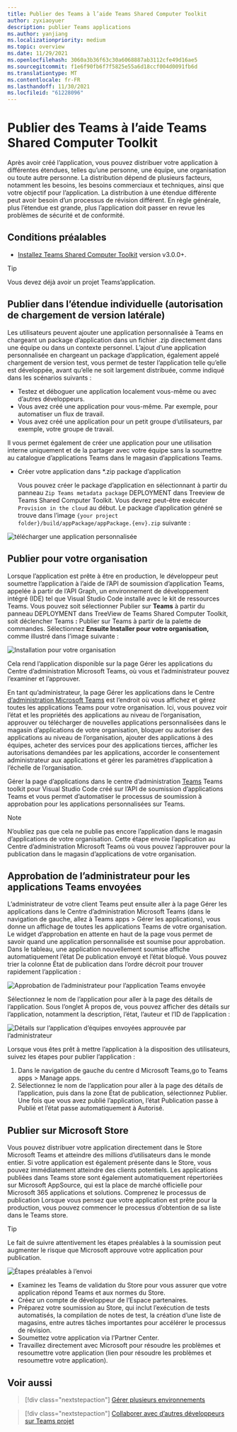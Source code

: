 ```yaml
---
title: Publier des Teams à l’aide Teams Shared Computer Toolkit
author: zyxiaoyuer
description: publier Teams applications
ms.author: yanjiang
ms.localizationpriority: medium
ms.topic: overview
ms.date: 11/29/2021
ms.openlocfilehash: 3060a3b36f63c30a6068887ab3112cfe49d16ae5
ms.sourcegitcommit: f1e6f90fb6f7f5825e55a6d18ccf004d0091fb6d
ms.translationtype: MT
ms.contentlocale: fr-FR
ms.lasthandoff: 11/30/2021
ms.locfileid: "61228096"
---
```

# <a name="publish-teams-apps-using-teams-toolkit"></a>Publier des Teams à l’aide Teams Shared Computer Toolkit

Après avoir créé l’application, vous pouvez distribuer votre application à différentes étendues, telles qu’une personne, une équipe, une organisation ou toute autre personne. La distribution dépend de plusieurs facteurs, notamment les besoins, les besoins commerciaux et techniques, ainsi que votre objectif pour l’application. La distribution à une étendue différente peut avoir besoin d’un processus de révision différent. En règle générale, plus l’étendue est grande, plus l’application doit passer en revue les problèmes de sécurité et de conformité.

## <a name="prerequisite"></a>Conditions préalables

* [Installez Teams Shared Computer Toolkit](https://marketplace.visualstudio.com/items?itemName=TeamsDevApp.ms-teams-vscode-extension) version v3.0.0+.

> [!TIP]
> Vous devez déjà avoir un projet Teams’application.

## <a name="publish-to-individual-scope-sideloading-permission"></a>Publier dans l’étendue individuelle (autorisation de chargement de version latérale)

Les utilisateurs peuvent ajouter une application personnalisée à Teams en chargeant un package d’application dans un fichier .zip directement dans une équipe ou dans un contexte personnel. L’ajout d’une application personnalisée en chargeant un package d’application, également appelé chargement de version test, vous permet de tester l’application telle qu’elle est développée, avant qu’elle ne soit largement distribuée, comme indiqué dans les scénarios suivants :

* Testez et déboguer une application localement vous-même ou avec d’autres développeurs.
* Vous avez créé une application pour vous-même. Par exemple, pour automatiser un flux de travail.
* Vous avez créé une application pour un petit groupe d’utilisateurs, par exemple, votre groupe de travail.

Il vous permet également de créer une application pour une utilisation interne uniquement et de la partager avec votre équipe sans la soumettre au catalogue d’applications Teams dans le magasin d’applications Teams.

* Créer votre application dans *.zip package d’application

    Vous pouvez créer le package d’application en sélectionnant à partir du panneau `Zip Teams metadata package` DEPLOYMENT dans Treeview de Teams Shared Computer Toolkit. Vous devrez peut-être exécuter `Provision in the cloud` au début. Le package d’application généré se trouve dans l’image `{your project folder}/build/appPackage/appPackage.{env}.zip` suivante :

 ![télécharger une application personnalisée](./images/sideload-check.png)

## <a name="publish-to-your-organization"></a>Publier pour votre organisation 

Lorsque l’application est prête à être en production, le développeur peut soumettre l’application à l’aide de l’API de soumission d’application Teams, appelée à partir de l’API Graph, un environnement de développement intégré (IDE) tel que Visual Studio Code installé avec le kit de ressources Teams. Vous pouvez soit sélectionner Publier sur **Teams** à partir du panneau DEPLOYMENT dans TreeView de Teams Shared Computer Toolkit, soit déclencher Teams **:** Publier sur Teams à partir de la palette de commandes. Sélectionnez **Ensuite Installer pour votre organisation,** comme illustré dans l’image suivante :

![Installation pour votre organisation](./images/installforyourorganization.png)

Cela rend l’application disponible sur la page Gérer les applications du Centre d’administration Microsoft Teams, où vous et l’administrateur pouvez l’examiner et l’approuver.

En tant qu’administrateur, la page Gérer les applications dans le Centre [d’administration Microsoft Teams](https://admin.teams.microsoft.com/policies/manage-apps) est l’endroit où vous affichez et gérez toutes les applications Teams pour votre organisation. Ici, vous pouvez voir l’état et les propriétés des applications au niveau de l’organisation, approuver ou télécharger de nouvelles applications personnalisées dans le magasin d’applications de votre organisation, bloquer ou autoriser des applications au niveau de l’organisation, ajouter des applications à des équipes, acheter des services pour des applications tierces, afficher les autorisations demandées par les applications, accorder le consentement administrateur aux applications et gérer les paramètres d’application à l’échelle de l’organisation.

Gérer la page d’applications dans le centre d’administration [Teams](https://admin.teams.microsoft.com/policies/manage-apps) Teams toolkit pour Visual Studio Code créé sur l’API de soumission d’applications Teams et vous permet d’automatiser le processus de soumission à approbation pour les applications personnalisées sur Teams.

> [!NOTE]
> N’oubliez pas que cela ne publie pas encore l’application dans le magasin d’applications de votre organisation. Cette étape envoie l’application au Centre d’administration Microsoft Teams où vous pouvez l’approuver pour la publication dans le magasin d’applications de votre organisation.

## <a name="admin-approval-for-submitted-teams-apps"></a>Approbation de l’administrateur pour les applications Teams envoyées

L’administrateur de votre client Teams peut ensuite aller à la page Gérer les applications dans le Centre d’administration Microsoft Teams (dans le navigation de gauche, allez à Teams apps > Gérer les applications), vous donne un affichage de toutes les applications Teams de votre organisation. Le widget d’approbation en attente en haut de la page vous permet de savoir quand une application personnalisée est soumise pour approbation.
Dans le tableau, une application nouvellement soumise affiche automatiquement l’état De publication envoyé et l’état bloqué. Vous pouvez trier la colonne État de publication dans l’ordre décroit pour trouver rapidement l’application :

 ![Approbation de l’administrateur pour l’application Teams envoyée](./images/admin-approval-for-teams-app.png)

Sélectionnez le nom de l’application pour aller à la page des détails de l’application. Sous l’onglet À propos de, vous pouvez afficher des détails sur l’application, notamment la description, l’état, l’auteur et l’ID de l’application :

 ![Détails sur l’application d’équipes envoyées approuvée par l’administrateur](./images/about-submitted-app.png)

Lorsque vous êtes prêt à mettre l’application à la disposition des utilisateurs, suivez les étapes pour publier l’application :

1. Dans le navigation de gauche du centre d Microsoft Teams,go to Teams apps > Manage apps.
2. Sélectionnez le nom de l’application pour aller à la page des détails de l’application, puis dans la zone État de publication, sélectionnez Publier.
Une fois que vous avez publié l’application, l’état Publication passe à Publié et l’état passe automatiquement à Autorisé.

## <a name="publish-to-microsoft-store"></a>Publier sur Microsoft Store

Vous pouvez distribuer votre application directement dans le Store Microsoft Teams et atteindre des millions d’utilisateurs dans le monde entier. Si votre application est également présente dans le Store, vous pouvez immédiatement atteindre des clients potentiels.
Les applications publiées dans Teams store sont également automatiquement répertoriées sur Microsoft AppSource, qui est la place de marché officielle pour Microsoft 365 applications et solutions.
Comprenez le processus de publication Lorsque vous pensez que votre application est prête pour la production, vous pouvez commencer le processus d’obtention de sa liste dans le Teams store.

>[!Tip]
> Le fait de suivre attentivement les étapes préalables à la soumission peut augmenter le risque que Microsoft approuve votre application pour publication.

![Étapes préalables à l’envoi](./images/pre-submission-steps.png)

* Examinez les Teams de validation du Store pour vous assurer que votre application répond Teams et aux normes du Store.
* Créez un compte de développeur de l’Espace partenaires.
* Préparez votre soumission au Store, qui inclut l’exécution de tests automatisés, la compilation de notes de test, la création d’une liste de magasins, entre autres tâches importantes pour accélérer le processus de révision.
* Soumettez votre application via l’Partner Center.
* Travaillez directement avec Microsoft pour résoudre les problèmes et resoumettre votre application (lien pour résoudre les problèmes et resoumettre votre application).

## <a name="see-also"></a>Voir aussi

> [!div class="nextstepaction"]
> [Gérer plusieurs environnements](TeamsFx-multi-env.md)

> [!div class="nextstepaction"]
> [Collaborer avec d’autres développeurs sur Teams projet](TeamsFx-collaboration.md)